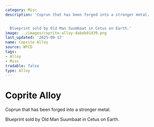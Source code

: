```yaml
---
category: Misc
description: 'Coprun that has been forged into a stronger metal.


  Blueprint sold by Old Man Suumbaat in Cetus on Earth.'
image: ../images/coprite-alloy-dabeb91d39.png
last_updated: '2025-09-17'
name: Coprite Alloy
source: WFCD
tags:
- Alloy
- Misc
tradable: false
type: Alloy
---
```


# Coprite Alloy

Coprun that has been forged into a stronger metal.

Blueprint sold by Old Man Suumbaat in Cetus on Earth.

